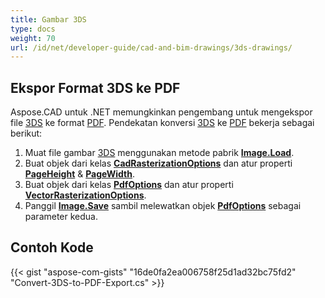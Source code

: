 ```yaml
---
title: Gambar 3DS
type: docs
weight: 70
url: /id/net/developer-guide/cad-and-bim-drawings/3ds-drawings/
---
```


## **Ekspor Format 3DS ke PDF**

Aspose.CAD untuk .NET memungkinkan pengembang untuk mengekspor file [3DS](https://docs.fileformat.com/3d/3ds/) ke format [PDF](https://docs.fileformat.com/pdf/). Pendekatan konversi [3DS](https://docs.fileformat.com/3d/3ds/) ke [PDF](https://docs.fileformat.com/pdf/) bekerja sebagai berikut:

1. Muat file gambar [3DS](https://docs.fileformat.com/3d/3ds/) menggunakan metode pabrik [**Image.Load**](https://reference.aspose.com/cad/net/aspose.cad.image/load/methods/2).
2. Buat objek dari kelas [**CadRasterizationOptions**](https://reference.aspose.com/cad/net/aspose.cad.imageoptions/cadrasterizationoptions) dan atur properti [**PageHeight**](https://reference.aspose.com/cad/net/aspose.cad.imageoptions/vectorrasterizationoptions/properties/pageheight) & [**PageWidth**](https://reference.aspose.com/cad/net/aspose.cad.imageoptions/vectorrasterizationoptions/properties/pagewidth).
3. Buat objek dari kelas [**PdfOptions**](https://reference.aspose.com/cad/net/aspose.cad.imageoptions/pdfoptions) dan atur properti [**VectorRasterizationOptions**](https://reference.aspose.com/cad/net/aspose.cad.imageoptions/vectorrasterizationoptions).
4. Panggil [**Image.Save**](https://reference.aspose.com/cad/net/aspose.cad/image/methods/save/index) sambil melewatkan objek [**PdfOptions**](https://reference.aspose.com/cad/net/aspose.cad.imageoptions/pdfoptions) sebagai parameter kedua.

## Contoh Kode

{{< gist "aspose-com-gists" "16de0fa2ea006758f25d1ad32bc75fd2" "Convert-3DS-to-PDF-Export.cs" >}}

